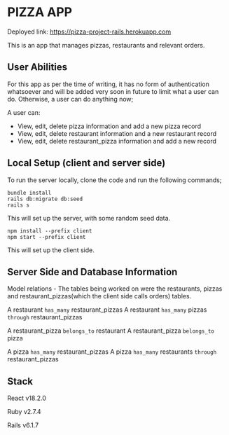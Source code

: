 # PIZZA APP
Deployed link: https://pizza-project-rails.herokuapp.com

This is an app that manages pizzas, restaurants and relevant orders.

## User Abilities
For this app as per the time of writing, it has no form of authentication whatsoever and will be added very soon in future to limit what a user can do. Otherwise, a user can do anything now;

A user can:

* View, edit, delete pizza information and add a new pizza record
* View, edit, delete restaurant information and a new restaurant record
* View, edit, delete restaurant_pizza information and add a new record

## Local Setup (client and server side)
To run the server locally, clone the code and run the following commands;
```
bundle install
rails db:migrate db:seed
rails s
```
This will set up the server, with some random seed data.

```
npm install --prefix client
npm start --prefix client
```
This will set up the client side.

## Server Side and Database Information
Model relations - The tables being worked on were the restaurants,
pizzas and restaurant_pizzas(which the client side calls orders) tables.

A restaurant `has_many` restaurant_pizzas
A restaurant `has_many` pizzas `through` restaurant_pizzas

A restaurant_pizza `belongs_to` restaurant
A restaurant_pizza `belongs_to` pizza

A pizza `has_many` restaurant_pizzas
A pizza `has_many` restaurants `through` restaurant_pizzas

## Stack
React v18.2.0

Ruby v2.7.4

Rails v6.1.7